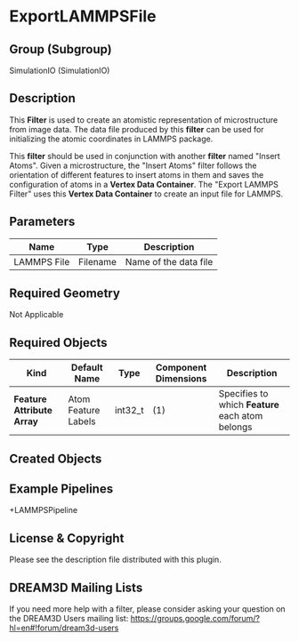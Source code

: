 # ExportLAMMPSFile #


## Group (Subgroup) ##

SimulationIO (SimulationIO)

## Description ##

This **Filter** is used to create an atomistic representation of microstructure from image data. The data file produced by this **filter** can be used for initializing the atomic coordinates in LAMMPS package.

This **filter** should be used in conjunction with another **filter** named "Insert Atoms". Given a microstructure, the "Insert Atoms" filter follows the orientation of different features to insert atoms in them and saves the configuration of atoms in a **Vertex Data Container**. The "Export LAMMPS Filter" uses this **Vertex Data Container** to create an input file for LAMMPS.  

## Parameters ##

| Name | Type | Description |
|------|------|------|
| LAMMPS File | Filename | Name of the data file |

## Required Geometry ##

Not Applicable

## Required Objects ##

| Kind | Default Name | Type | Component Dimensions | Description |
|------|--------------|-------------|---------|-----|
| **Feature Attribute Array** | Atom Feature Labels | int32_t | (1) |  Specifies to which **Feature** each atom belongs |

## Created Objects ##


## Example Pipelines ##
+LAMMPSPipeline

## License & Copyright ##

Please see the description file distributed with this plugin.

## DREAM3D Mailing Lists ##

If you need more help with a filter, please consider asking your question on the DREAM3D Users mailing list:
https://groups.google.com/forum/?hl=en#!forum/dream3d-users